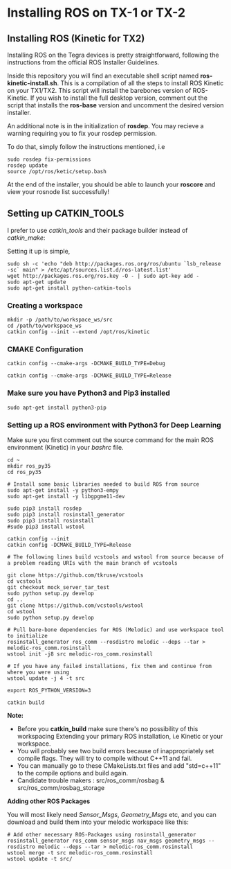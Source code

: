 # Installing ROS on TX-1 or TX-2

## Installing ROS (Kinetic for TX2)

Installing ROS on the Tegra devices is pretty straightforward, following the
instructions from the  official ROS Installer Guidelines.

Inside this repository you will find an executable shell script named
**ros-kinetic-install.sh**. This is a compilation of all the steps to install
ROS Kinetic on your TX1/TX2. This script will install the barebones version
of ROS-Kinetic. If you wish to install the full desktop version, comment
out the script that installs the **ros-base** version and uncomment the desired
version installer.

An additional note is in the initialization of **rosdep**. You may recieve a
warning requiring you  to fix your rosdep permission.

To do that, simply follow the instructions mentioned, i.e
```
sudo rosdep fix-permissions
rosdep update
source /opt/ros/ketic/setup.bash
```

At the end of the installer, you should be able to launch your **roscore** and
view your rosnode list successfully!

## Setting up CATKIN_TOOLS

I prefer to use *catkin_tools* and their package builder instead of *catkin_make*:

Setting it up is simple,
```
sudo sh -c 'echo "deb http://packages.ros.org/ros/ubuntu `lsb_release -sc` main" > /etc/apt/sources.list.d/ros-latest.list'
wget http://packages.ros.org/ros.key -O - | sudo apt-key add - 
sudo apt-get update
sudo apt-get install python-catkin-tools
```

### Creating a workspace
```
mkdir -p /path/to/workspace_ws/src
cd /path/to/workspace_ws
catkin config --init --extend /opt/ros/kinetic
```

### CMAKE Configuration
```
catkin config --cmake-args -DCMAKE_BUILD_TYPE=Debug
```

```
catkin config --cmake-args -DCMAKE_BUILD_TYPE=Release
```

### Make sure you have Python3 and Pip3 installed

```
sudo apt-get install python3-pip
```

### Setting up a ROS environment with Python3 for Deep Learning

Make sure you first comment out the source command for the main ROS environment (Kinetic) in your *bashrc* file.

```
cd ~
mkdir ros_py35
cd ros_py35

# Install some basic libraries needed to build ROS from source
sudo apt-get install -y python3-empy
sudo apt-get install -y libgpgme11-dev

sudo pip3 install rosdep
sudo pip3 install rosinstall_generator
sudo pip3 install rosinstall
#sudo pip3 install wstool

catkin config --init
catkin config -DCMAKE_BUILD_TYPE=Release

# The following lines build vcstools and wstool from source because of a problem reading URIs with the main branch of vcstools

git clone https://github.com/tkruse/vcstools
cd vcstools
git checkout mock_server_tar_test
sudo python setup.py develop
cd ..
git clone https://github.com/vcstools/wstool
cd wstool
sudo python setup.py develop

# Pull bare-bone dependencies for ROS (Melodic) and use workspace tool to initialize
rosinstall_generator ros_comm --rosdistro melodic --deps --tar > melodic-ros_comm.rosinstall
wstool init -j8 src melodic-ros_comm.rosinstall

# If you have any failed installations, fix them and continue from where you were using
wstool update -j 4 -t src

export ROS_PYTHON_VERSION=3

catkin build
```

**Note:**
* Before you **catkin_build** make sure there's no possibility of this workspacing Extending your primary ROS installation, i.e Kinetic or your workspace.
* You will probably see two build errors because of inappropriately set compile flags. They will try to compile without C++11 and fail.
* You can manually go to these CMakeLists.txt files and add "std=c++11" to the compile options and build again.
* Candidate trouble makers : src/ros_comm/rosbag & src/ros_comm/rosbag_storage

**Adding other ROS Packages**

You will most likely need *Sensor_Msgs*, *Geometry_Msgs* etc, and you can download and build them into your melodic workspace like this:
```
# Add other necessary ROS-Packages using rosinstall_generator
rosinstall_generator ros_comm sensor_msgs nav_msgs geometry_msgs --rosdistro melodic --deps --tar > melodic-ros_comm.rosinstall
wstool merge -t src melodic-ros_comm.rosinstall
wstool update -t src/
```

